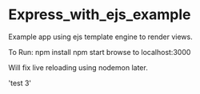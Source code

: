 # Express_with_ejs_example
Example app using ejs template engine to render views.

To Run:
npm install
npm start
browse to localhost:3000


Will fix live reloading using nodemon later.

'test 3'
